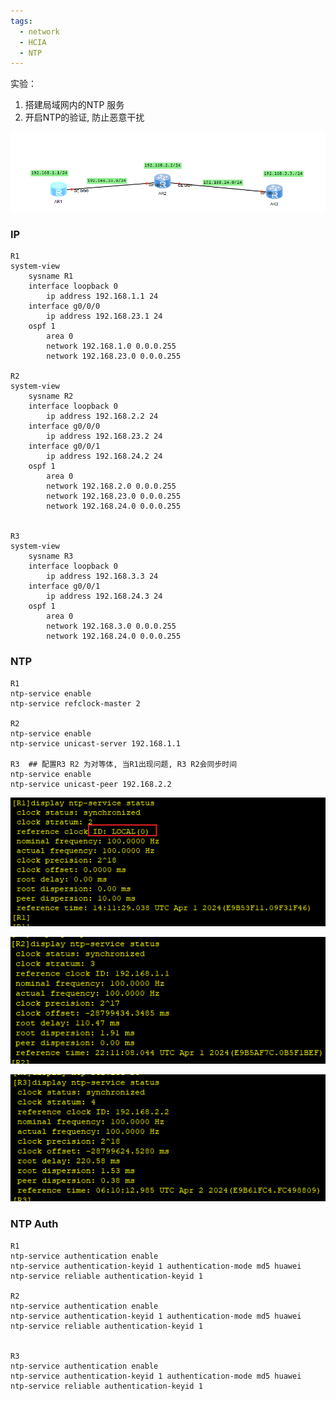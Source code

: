 ```yaml
---
tags:
  - network
  - HCIA
  - NTP
---
```


实验：
1. 搭建局域网内的NTP 服务
2. 开启NTP的验证, 防止恶意干扰

![](./images/1000/1000_topo.png)
### IP
```
R1
system-view
	sysname R1
	interface loopback 0
		ip address 192.168.1.1 24
	interface g0/0/0
		ip address 192.168.23.1 24
	ospf 1
		area 0
		network 192.168.1.0 0.0.0.255
		network 192.168.23.0 0.0.0.255

R2
system-view
	sysname R2
	interface loopback 0
		ip address 192.168.2.2 24
	interface g0/0/0
		ip address 192.168.23.2 24
	interface g0/0/1
		ip address 192.168.24.2 24
	ospf 1
		area 0
		network 192.168.2.0 0.0.0.255
		network 192.168.23.0 0.0.0.255
		network 192.168.24.0 0.0.0.255


R3
system-view
	sysname R3
	interface loopback 0
		ip address 192.168.3.3 24
	interface g0/0/1
		ip address 192.168.24.3 24
	ospf 1
		area 0
		network 192.168.3.0 0.0.0.255
		network 192.168.24.0 0.0.0.255

```



### NTP
```
R1
ntp-service enable
ntp-service refclock-master 2

R2
ntp-service enable
ntp-service unicast-server 192.168.1.1

R3  ## 配置R3 R2 为对等体, 当R1出现问题, R3 R2会同步时间
ntp-service enable
ntp-service unicast-peer 192.168.2.2
```

![](./images/1000/1000_r1_local_clock.png)


![](./images/1000/1000_r2_ntp_status.png)


![](./images/1000/1000_r3_ntp_status.png)


### NTP Auth
```
R1
ntp-service authentication enable 
ntp-service authentication-keyid 1 authentication-mode md5 huawei
ntp-service reliable authentication-keyid 1 

R2
ntp-service authentication enable 
ntp-service authentication-keyid 1 authentication-mode md5 huawei
ntp-service reliable authentication-keyid 1 


R3
ntp-service authentication enable 
ntp-service authentication-keyid 1 authentication-mode md5 huawei
ntp-service reliable authentication-keyid 1 


```









